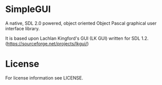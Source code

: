 # SimpleGUI
A native, SDL 2.0 powered, object oriented Object Pascal graphical user interface library.

It is based upon Lachlan Kingford's GUI (LK GUI) written for SDL 1.2. (https://sourceforge.net/projects/lkgui/)

# License
For license information see LICENSE.
